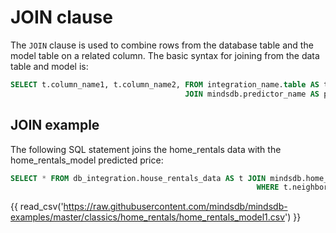 # JOIN clause

The `JOIN` clause is used to combine rows from the database table and the model table on a related column. The basic syntax for joining from the data table and model is:

```sql
SELECT t.column_name1, t.column_name2, FROM integration_name.table AS t 
                                       JOIN mindsdb.predictor_name AS p WHERE t.column_name IN (value1, value2, ...);
```

## JOIN example

The following SQL statement joins the home_rentals data with the home_rentals_model predicted price:

```sql
SELECT * FROM db_integration.house_rentals_data AS t JOIN mindsdb.home_rentals AS tb 
                                                       WHERE t.neighborhood in ('downtown', 'south_side');
```

{{ read_csv('https://raw.githubusercontent.com/mindsdb/mindsdb-examples/master/classics/home_rentals/home_rentals_model1.csv') }}
